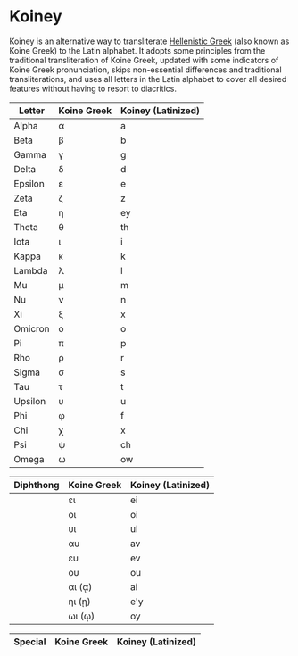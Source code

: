 # Koiney

Koiney is an alternative way to transliterate [Hellenistic Greek](https://en.wikipedia.org/wiki/Koine_Greek) (also known as Koine Greek) to the Latin alphabet. It adopts some principles from the traditional transliteration of Koine Greek, updated with some indicators of Koine Greek pronunciation, skips non-essential differences and traditional transliterations, and uses all letters in the Latin alphabet to cover all desired features without having to resort to diacritics.

| Letter | Koine Greek | Koiney (Latinized) |
| --- | --- | --- |
| Alpha |	α | a |
| Beta |	β | b |
| Gamma |	γ | g |
| Delta |	δ | d |
| Epsilon |	ε | e |
| Zeta |	ζ | z |
| Eta |	η | ey |
| Theta |	θ | th |
| Iota |	ι | i |
| Kappa |	κ | k |
| Lambda |	λ | l |
| Mu |	μ | m |
| Nu |	ν | n |
| Xi |	ξ | x |
| Omicron |	ο | o |
| Pi |	π | p |
| Rho |	ρ | r |
| Sigma |	σ | s | 
| Tau |	τ | t |
| Upsilon |	υ | u |
| Phi |	φ | f |
| Chi |	χ | x |
| Psi |	ψ | ch |
| Omega |	ω | ow |

| Diphthong | Koine Greek | Koiney (Latinized) |
| --- | --- | --- |
|  |	ει | ei |
|  |	οι | oi |
|  |	υι | ui |
|  |	αυ | av |
|  |	ευ | ev |
|  |	ου | ou |
|  |	αι (ᾳ) | ai |
|  |	ηι (ῃ) | e'y |
|  |	ωι (ῳ)| oy |

| Special | Koine Greek | Koiney (Latinized) |
| --- | --- | --- |
